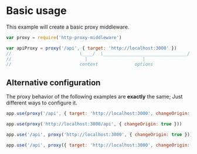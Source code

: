 # Basic usage

This example will create a basic proxy middleware.

```javascript
var proxy = require('http-proxy-middleware')

var apiProxy = proxy('/api', { target: 'http://localhost:3000' })
//                          \____/  \________________________________/
//                            |                     |
//                          context              options
```

## Alternative configuration

The proxy behavior of the following examples are **exactly** the same; Just different ways to configure it.

```javascript
app.use(proxy('/api', { target: 'http://localhost:3000', changeOrigin: true }))
```

```javascript
app.use(proxy('http://localhost:3000/api', { changeOrigin: true }))
```

```javascript
app.use('/api', proxy('http://localhost:3000', { changeOrigin: true }))
```

```javascript
app.use('/api', proxy({ target: 'http://localhost:3000', changeOrigin: true }))
```
